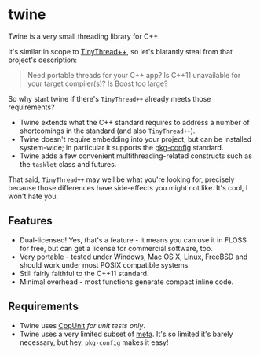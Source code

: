 twine
=====

Twine is a very small threading library for C++.

It's similar in scope to [TinyThread++](http://tinythreadpp.bitsnbites.eu/), so
let's blatantly steal from that project's description:

> Need portable threads for your C++ app? Is C++11 unavailable for your target
> compiler(s)? Is Boost too large?

So why start twine if there's `TinyThread++` already meets those requirements?

- Twine extends what the C++ standard requires to address a number of
  shortcomings in the standard (and also `TinyThread++`).
- Twine doesn't require embedding into your project, but can be installed
  system-wide; in particular it supports the
  [pkg-config](http://www.freedesktop.org/wiki/Software/pkg-config/) standard.
- Twine adds a few convenient multithreading-related constructs such as the
  `tasklet` class and futures.

That said, `TinyThread++` may well be what you're looking for, precisely because
those differences have side-effects you might not like. It's cool, I won't hate
you.


Features
--------

- Dual-licensed! Yes, that's a feature - it means you can use it in FLOSS for
  free, but can get a license for commercial software, too.
- Very portable - tested under Windows, Mac OS X, Linux, FreeBSD and should
  work under most POSIX compatible systems.
- Still fairly faithful to the C++11 standard.
- Minimal overhead - most functions generate compact inline code.


Requirements
------------

- Twine uses [CppUnit](http://cppunit.sourceforge.net) _for unit tests only_.
- Twine uses a very limited subset of [meta](https://github.com/jfinkhaeuser/meta).
  It's so limited it's barely necessary, but hey, `pkg-config` makes it easy!
